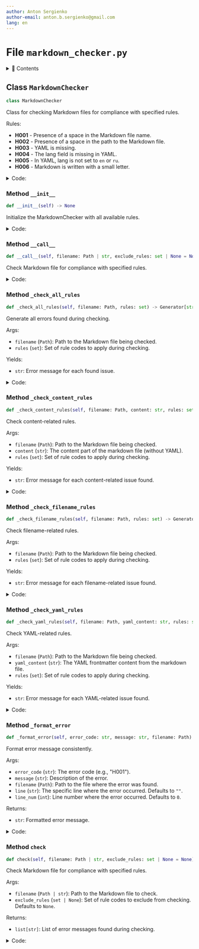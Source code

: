 ```yaml
---
author: Anton Sergienko
author-email: anton.b.sergienko@gmail.com
lang: en
---
```


# File `markdown_checker.py`

<details>
<summary>📖 Contents</summary>

## Contents

- [Class `MarkdownChecker`](#class-markdownchecker)
  - [Method `__init__`](#method-__init__)
  - [Method `__call__`](#method-__call__)
  - [Method `_check_all_rules`](#method-_check_all_rules)
  - [Method `_check_content_rules`](#method-_check_content_rules)
  - [Method `_check_filename_rules`](#method-_check_filename_rules)
  - [Method `_check_yaml_rules`](#method-_check_yaml_rules)
  - [Method `_format_error`](#method-_format_error)
  - [Method `check`](#method-check)

</details>

## Class `MarkdownChecker`

```python
class MarkdownChecker
```

Class for checking Markdown files for compliance with specified rules.

Rules:

- **H001** - Presence of a space in the Markdown file name.
- **H002** - Presence of a space in the path to the Markdown file.
- **H003** - YAML is missing.
- **H004** - The lang field is missing in YAML.
- **H005** - In YAML, lang is not set to `en` or `ru`.
- **H006** - Markdown is written with a small letter.

<details>
<summary>Code:</summary>

```python
class MarkdownChecker:

    # Rule constants for easier maintenance
    RULES: ClassVar[dict[str, str]] = {
        "H001": "Presence of a space in the Markdown file name",
        "H002": "Presence of a space in the path to the Markdown file",
        "H003": "YAML is missing",
        "H004": "The lang field is missing in YAML",
        "H005": "In YAML, lang is not set to en or ru",
        "H006": "Markdown is written with a small letter",
    }

    def __init__(self) -> None:
        """Initialize the MarkdownChecker with all available rules."""
        self.all_rules = set(self.RULES.keys())

    def __call__(self, filename: Path | str, exclude_rules: set | None = None) -> list[str]:
        """Check Markdown file for compliance with specified rules."""
        return self.check(filename, exclude_rules)

    def _check_all_rules(self, filename: Path, rules: set) -> Generator[str, None, None]:
        """Generate all errors found during checking.

        Args:

        - `filename` (`Path`): Path to the Markdown file being checked.
        - `rules` (`set`): Set of rule codes to apply during checking.

        Yields:

        - `str`: Error message for each found issue.

        """
        yield from self._check_filename_rules(filename, rules)

        # Read file only once for performance
        try:
            content = filename.read_text(encoding="utf-8")
            yaml_part, markdown_part = h.md.split_yaml_content(content)

            yield from self._check_yaml_rules(filename, yaml_part, rules)
            yield from self._check_content_rules(filename, markdown_part, rules)

        except Exception as e:  # noqa: BLE001
            yield self._format_error("H000", f"Exception error: {e}", filename)

    def _check_content_rules(self, filename: Path, content: str, rules: set) -> Generator[str, None, None]:
        """Check content-related rules.

        Args:

        - `filename` (`Path`): Path to the Markdown file being checked.
        - `content` (`str`): The content part of the markdown file (without YAML).
        - `rules` (`set`): Set of rule codes to apply during checking.

        Yields:

        - `str`: Error message for each content-related issue found.

        """
        for line_num, (line, is_code_block) in enumerate(h.md.identify_code_blocks(content.splitlines()), 1):
            if is_code_block:
                continue

            # Remove inline code from line before checking
            clean_line = ""
            for segment, in_code in h.md.identify_code_blocks_line(line):
                if not in_code:
                    clean_line += segment

            words = [word.strip(".") for word in re.findall(r"\b[\w/\\.-]+\b", clean_line)]

            if "H006" in rules and "markdown" in words:
                yield self._format_error("H006", self.RULES["H006"], filename, line=line, line_num=line_num)

    def _check_filename_rules(self, filename: Path, rules: set) -> Generator[str, None, None]:
        """Check filename-related rules.

        Args:

        - `filename` (`Path`): Path to the Markdown file being checked.
        - `rules` (`set`): Set of rule codes to apply during checking.

        Yields:

        - `str`: Error message for each filename-related issue found.

        """
        if "H001" in rules and " " in filename.name:
            yield self._format_error("H001", self.RULES["H001"], filename)

        if "H002" in rules and " " in str(filename):
            yield self._format_error("H002", self.RULES["H002"], filename)

    def _check_yaml_rules(self, filename: Path, yaml_content: str, rules: set) -> Generator[str, None, None]:
        """Check YAML-related rules.

        Args:

        - `filename` (`Path`): Path to the Markdown file being checked.
        - `yaml_content` (`str`): The YAML frontmatter content from the markdown file.
        - `rules` (`set`): Set of rule codes to apply during checking.

        Yields:

        - `str`: Error message for each YAML-related issue found.

        """
        try:
            data = yaml.safe_load(yaml_content.replace("---\n", "").replace("\n---", "")) if yaml_content else None

            if not data and "H003" in rules:
                yield self._format_error("H003", self.RULES["H003"], filename)
                return

            if data:
                lang = data.get("lang")
                if "H004" in rules and not lang:
                    yield self._format_error("H004", self.RULES["H004"], filename)
                elif "H005" in rules and lang and lang not in ["en", "ru"]:
                    yield self._format_error("H005", self.RULES["H005"], filename)

        except yaml.YAMLError as e:
            yield self._format_error("H000", f"YAML parsing error: {e}", filename)

    def _format_error(self, error_code: str, message: str, filename: Path, *, line: str = "", line_num: int = 0) -> str:
        """Format error message consistently.

        Args:

        - `error_code` (`str`): The error code (e.g., "H001").
        - `message` (`str`): Description of the error.
        - `filename` (`Path`): Path to the file where the error was found.
        - `line` (`str`): The specific line where the error occurred. Defaults to `""`.
        - `line_num` (`int`): Line number where the error occurred. Defaults to `0`.

        Returns:

        - `str`: Formatted error message.

        """
        result = f"❌ {error_code} {message}:\n{filename}\n"
        if line:
            result += f"Line {line_num}: {line}\n"
        return result

    def check(self, filename: Path | str, exclude_rules: set | None = None) -> list[str]:
        """Check Markdown file for compliance with specified rules.

        Args:

        - `filename` (`Path | str`): Path to the Markdown file to check.
        - `exclude_rules` (`set | None`): Set of rule codes to exclude from checking. Defaults to `None`.

        Returns:

        - `list[str]`: List of error messages found during checking.

        """
        filename = Path(filename)
        return list(self._check_all_rules(filename, self.all_rules - (exclude_rules or set())))
```

</details>

### Method `__init__`

```python
def __init__(self) -> None
```

Initialize the MarkdownChecker with all available rules.

<details>
<summary>Code:</summary>

```python
def __init__(self) -> None:
        self.all_rules = set(self.RULES.keys())
```

</details>

### Method `__call__`

```python
def __call__(self, filename: Path | str, exclude_rules: set | None = None) -> list[str]
```

Check Markdown file for compliance with specified rules.

<details>
<summary>Code:</summary>

```python
def __call__(self, filename: Path | str, exclude_rules: set | None = None) -> list[str]:
        return self.check(filename, exclude_rules)
```

</details>

### Method `_check_all_rules`

```python
def _check_all_rules(self, filename: Path, rules: set) -> Generator[str, None, None]
```

Generate all errors found during checking.

Args:

- `filename` (`Path`): Path to the Markdown file being checked.
- `rules` (`set`): Set of rule codes to apply during checking.

Yields:

- `str`: Error message for each found issue.

<details>
<summary>Code:</summary>

```python
def _check_all_rules(self, filename: Path, rules: set) -> Generator[str, None, None]:
        yield from self._check_filename_rules(filename, rules)

        # Read file only once for performance
        try:
            content = filename.read_text(encoding="utf-8")
            yaml_part, markdown_part = h.md.split_yaml_content(content)

            yield from self._check_yaml_rules(filename, yaml_part, rules)
            yield from self._check_content_rules(filename, markdown_part, rules)

        except Exception as e:  # noqa: BLE001
            yield self._format_error("H000", f"Exception error: {e}", filename)
```

</details>

### Method `_check_content_rules`

```python
def _check_content_rules(self, filename: Path, content: str, rules: set) -> Generator[str, None, None]
```

Check content-related rules.

Args:

- `filename` (`Path`): Path to the Markdown file being checked.
- `content` (`str`): The content part of the markdown file (without YAML).
- `rules` (`set`): Set of rule codes to apply during checking.

Yields:

- `str`: Error message for each content-related issue found.

<details>
<summary>Code:</summary>

```python
def _check_content_rules(self, filename: Path, content: str, rules: set) -> Generator[str, None, None]:
        for line_num, (line, is_code_block) in enumerate(h.md.identify_code_blocks(content.splitlines()), 1):
            if is_code_block:
                continue

            # Remove inline code from line before checking
            clean_line = ""
            for segment, in_code in h.md.identify_code_blocks_line(line):
                if not in_code:
                    clean_line += segment

            words = [word.strip(".") for word in re.findall(r"\b[\w/\\.-]+\b", clean_line)]

            if "H006" in rules and "markdown" in words:
                yield self._format_error("H006", self.RULES["H006"], filename, line=line, line_num=line_num)
```

</details>

### Method `_check_filename_rules`

```python
def _check_filename_rules(self, filename: Path, rules: set) -> Generator[str, None, None]
```

Check filename-related rules.

Args:

- `filename` (`Path`): Path to the Markdown file being checked.
- `rules` (`set`): Set of rule codes to apply during checking.

Yields:

- `str`: Error message for each filename-related issue found.

<details>
<summary>Code:</summary>

```python
def _check_filename_rules(self, filename: Path, rules: set) -> Generator[str, None, None]:
        if "H001" in rules and " " in filename.name:
            yield self._format_error("H001", self.RULES["H001"], filename)

        if "H002" in rules and " " in str(filename):
            yield self._format_error("H002", self.RULES["H002"], filename)
```

</details>

### Method `_check_yaml_rules`

```python
def _check_yaml_rules(self, filename: Path, yaml_content: str, rules: set) -> Generator[str, None, None]
```

Check YAML-related rules.

Args:

- `filename` (`Path`): Path to the Markdown file being checked.
- `yaml_content` (`str`): The YAML frontmatter content from the markdown file.
- `rules` (`set`): Set of rule codes to apply during checking.

Yields:

- `str`: Error message for each YAML-related issue found.

<details>
<summary>Code:</summary>

```python
def _check_yaml_rules(self, filename: Path, yaml_content: str, rules: set) -> Generator[str, None, None]:
        try:
            data = yaml.safe_load(yaml_content.replace("---\n", "").replace("\n---", "")) if yaml_content else None

            if not data and "H003" in rules:
                yield self._format_error("H003", self.RULES["H003"], filename)
                return

            if data:
                lang = data.get("lang")
                if "H004" in rules and not lang:
                    yield self._format_error("H004", self.RULES["H004"], filename)
                elif "H005" in rules and lang and lang not in ["en", "ru"]:
                    yield self._format_error("H005", self.RULES["H005"], filename)

        except yaml.YAMLError as e:
            yield self._format_error("H000", f"YAML parsing error: {e}", filename)
```

</details>

### Method `_format_error`

```python
def _format_error(self, error_code: str, message: str, filename: Path) -> str
```

Format error message consistently.

Args:

- `error_code` (`str`): The error code (e.g., "H001").
- `message` (`str`): Description of the error.
- `filename` (`Path`): Path to the file where the error was found.
- `line` (`str`): The specific line where the error occurred. Defaults to `""`.
- `line_num` (`int`): Line number where the error occurred. Defaults to `0`.

Returns:

- `str`: Formatted error message.

<details>
<summary>Code:</summary>

```python
def _format_error(self, error_code: str, message: str, filename: Path, *, line: str = "", line_num: int = 0) -> str:
        result = f"❌ {error_code} {message}:\n{filename}\n"
        if line:
            result += f"Line {line_num}: {line}\n"
        return result
```

</details>

### Method `check`

```python
def check(self, filename: Path | str, exclude_rules: set | None = None) -> list[str]
```

Check Markdown file for compliance with specified rules.

Args:

- `filename` (`Path | str`): Path to the Markdown file to check.
- `exclude_rules` (`set | None`): Set of rule codes to exclude from checking. Defaults to `None`.

Returns:

- `list[str]`: List of error messages found during checking.

<details>
<summary>Code:</summary>

```python
def check(self, filename: Path | str, exclude_rules: set | None = None) -> list[str]:
        filename = Path(filename)
        return list(self._check_all_rules(filename, self.all_rules - (exclude_rules or set())))
```

</details>
